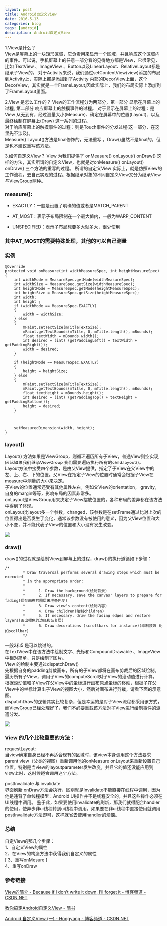 ```yaml
---
layout: post
title: Android自定义View
date: 2016-5-13
categories: blog
tags: [android]
description: Android自定义View
---   
```


 
1.View是什么？    
 View是屏幕上的一块矩形区域，它负责用来显示一个区域，并且响应这个区域内的事件。可以说，手机屏幕上的任意一部分看的见得地方都是View，它很常见，比如 TextView 、ImageView 、Button以及LinearLayout、RelativeLayout都是继承子View的。
 对于Activity来说，我们通过setContentView(view)添加的布局到Activity上，实际上都是添加到了Activity    内部的DecorView上面，这个DecorView，其实就是一个FrameLayout,因此实际上，我们的布局实际上添加到了FrameLayout里面。
 
 2.View 是怎么工作的？
 View的工作流程分为两部分，第一部分 显示在屏幕上的过程, 第二部分 响应屏幕上的触摸事件的过程。
  对于显示在屏幕上的过程：是View 从无到有，经过测量大小(Measure)、确定在屏幕中的位置(Layout)、以及最终绘制在屏幕上(Draw) 这一系列的过程。                
  对于响应屏幕上的触摸事件的过程：则是Touch事件的分发过程(这一部分，在这里先不涉及)。         
  Measure() Layout()方法是final修饰的，无法重写 ，Draw()虽然不是final的，但是也不建议重写该方法。       
 
 3.如何自定义View？
  View 为我们提供了 onMeasure()  onLayout()  onDraw() 这样的方法，其实所谓的自定义View，也就是对onMeasure() onLayout() onDraw() 三个方法的重写的过程。
 所谓的自定义View 实际上，就是仿照View的工作流程，去自己实现的过程。根据继承对象的不同自定义View又分为继承View 与ViewGroup两种。            


### measure():

- EXACTLY：一般是设置了明确的值或者是MATCH_PARENT 

- AT_MOST：表示子布局限制在一个最大值内，一般为WARP_CONTENT

- UNSPECIFIED：表示子布局想要多大就多大，很少使用


### 其中AT_MOST的需要特殊处理，其他的可以自己测量


### 实例  

```
@Override  
protected void onMeasure(int widthMeasureSpec, int heightMeasureSpec)  
{  
    int widthMode = MeasureSpec.getMode(widthMeasureSpec);  
    int widthSize = MeasureSpec.getSize(widthMeasureSpec);  
    int heightMode = MeasureSpec.getMode(heightMeasureSpec);  
    int heightSize = MeasureSpec.getSize(heightMeasureSpec);  
    int width;  
    int height ;  
    if (widthMode == MeasureSpec.EXACTLY)  
    {  
        width = widthSize;  
    } else  
    {  
        mPaint.setTextSize(mTitleTextSize);  
        mPaint.getTextBounds(mTitle, 0, mTitle.length(), mBounds);  
        float textWidth = mBounds.width();  
        int desired = (int) (getPaddingLeft() + textWidth + getPaddingRight());  
        width = desired;  
    }  
  
    if (heightMode == MeasureSpec.EXACTLY)  
    {  
        height = heightSize;  
    } else  
    {  
        mPaint.setTextSize(mTitleTextSize);  
        mPaint.getTextBounds(mTitle, 0, mTitle.length(), mBounds);  
        float textHeight = mBounds.height();  
        int desired = (int) (getPaddingTop() + textHeight + getPaddingBottom());  
        height = desired;  
    }  
      
      
  
    setMeasuredDimension(width, height);  
}  
```

###  layout()

Layout() 方法如果是ViewGroup，则循环遍历所有子View，普通View则空实现,因此如果我们继承ViewGroup 我们需要遍历执行所有的child.layout()。    
 Layout方法中接受四个参数，是由父View提供，指定了子View在父View中的左、上、右、下的位置。父View在指定子View的位置时通常会根据子View在measure中测量的大小来决定。       
子View的位置通常还受有其他属性左右，例如父View的orientation， gravity，自身的margin等等，影响布局的因素非常多。      
onLayout是ViewGroup用来决定子View摆放位置的，各种布局的差异都在该方法中得到了体现。            
onLayout比layout多一个参数，changed，该参数是在setFrame通过比对上次的位置得出是否发生了变化，通常该参数没有被使用的意义，因为父View位置和大小不变，并不能代表子View的位置和大小没有发生改变。
           
![](http://img.blog.csdn.net/20160311111902854?watermark/2/text/aHR0cDovL2Jsb2cuY3Nkbi5uZXQv/font/5a6L5L2T/fontsize/400/fill/I0JBQkFCMA==/dissolve/70/gravity/Center)


### draw()
  draw()的过程就是绘制View到屏幕上的过程，draw()的执行遵循如下步骤：

```
/* 
        * Draw traversal performs several drawing steps which must be executed 
        * in the appropriate order: 
        * 
        *      1. Draw the background(绘制背景) 
        *      2. If necessary, save the canvas' layers to prepare for fading(保存画布的图层来准备色变) 
        *      3. Draw view's content(绘制内容) 
        *      4. Draw children(绘制children) 
        *      5. If necessary, draw the fading edges and restore layers(画出褪色的边缘和恢复层) 
        *      6. Draw decorations (scrollbars for instance)(绘制装饰 比如scollbar) 
        */  
```


 一般2和5 是可以跳过的。        
  在TextView中在该方法中绘制文字、光标和CompoundDrawable 、ImageView中相对简单，只是绘制了图片。             
  View 的绘制主要通过dispatchDraw()              
先根据自身的padding剪裁画布，所有的子View都将在画布剪裁后的区域绘制。                  
遍历所有子View，调用子View的computeScroll对子View的滚动值进行计算。                               
根据滚动值和子View在父View中的坐标进行画布原点坐标的移动，根据子在父View中的坐标计算出子View的视图大小，然后对画布进行剪裁，请看下面的示意图。                         
dispatchDraw的逻辑其实比较复杂，但是幸运的是对子View流程都采用该方式，而ViewGroup已经处理好了，我们不必要重载该方法对子View进行绘制事件的派遣分发。                     


![](http://img.blog.csdn.net/20160311113443673?watermark/2/text/aHR0cDovL2Jsb2cuY3Nkbi5uZXQv/font/5a6L5L2T/fontsize/400/fill/I0JBQkFCMA==/dissolve/70/gravity/Center)


### View 的几个比较重要的方法：

  requestLayout:                
  当view确定自身已经不再适合现有的区域时，该view本身调用这个方法要求parent view（父类的视图）重新调用他的onMeasure onLayout来重新设置自己位置。特别是当view的layoutparameter发生改变，并且它的值还没能应用到view上时，这时候适合调用这个方法。
  
  postInvalidate 与 invalidate                
  界面刷新 onDraw方法会执行，区别就是Invalidate不能直接在线程中调用，因为他是违背了单线程模型：Android UI操作并不是线程安全的，并且这些操作必须在UI线程中调用。 鉴于此，如果要使用invalidate的刷新，那我们就得配合handler的使用，使异步非ui线程转到ui线程中调用，如果要在非ui线程中直接使用就调用postInvalidate方法即可，这样就省去使用handler的烦恼。


### 总结  

自定View的那几个步骤：      
1、自定义View的属性                   
2、在View的构造方法中获得我们自定义的属性            
[ 3、重写onMesure ]                   
4、重写onDraw              


### 参考链接

[View的简介 - Because if I don’t write it down, I’ll forget it - 博客频道 - CSDN.NET](http://blog.csdn.net/u011733020/article/details/50849475)

[教你搞定Android自定义View - 简书](http://www.jianshu.com/p/84cee705b0d3)

[Android 自定义View (一) - Hongyang - 博客频道 - CSDN.NET](http://blog.csdn.net/lmj623565791/article/details/24252901)


